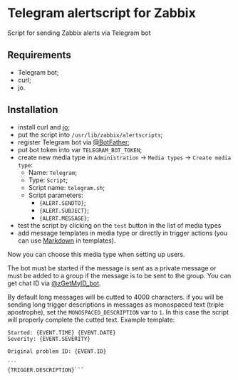 # Telegram alertscript for Zabbix

Script for sending Zabbix alerts via Telegram bot

## Requirements

- Telegram bot;
- curl;
- jo.

## Installation

- install curl and [jo](https://github.com/jpmens/jo#install);
- put the script into `/usr/lib/zabbix/alertscripts`;
- register Telegram bot via [@BotFather](https://t.me/BotFather);
- put bot token into var `TELEGRAM_BOT_TOKEN`;
- create new media type in `Administration` -> `Media types` -> `Create media type`:
	- Name: `Telegram`;
	- Type: `Script`;
	- Script name: `telegram.sh`;
	- Script parameters:
		- `{ALERT.SENDTO}`;
		- `{ALERT.SUBJECT}`;
		- `{ALERT.MESSAGE}`;
- test the script by clicking on the `test` button in the list of media types
- add message templates in media type or directly in trigger actions (you can use [Markdown](https://core.telegram.org/bots/api#markdown-style) in templates).

Now you can choose this media type when setting up users.

The bot must be started if the message is sent as a private message or must be added to a group if the message is to be sent to the group. You can get chat ID via [@zGetMyID_bot](https://t.me/zGetMyID_bot).

By default long messages will be cutted to 4000 characters. if you will be sending long trigger descriptions in messages as monospaced text (triple apostrophe), set the `MONOSPACED_DESCRIPTION` var to `1`. In this case the script will properly complete the cutted text. Example template:

````
Started: {EVENT.TIME} {EVENT.DATE}
Severity: {EVENT.SEVERITY}

Original problem ID: {EVENT.ID}

```
{TRIGGER.DESCRIPTION}```

````
